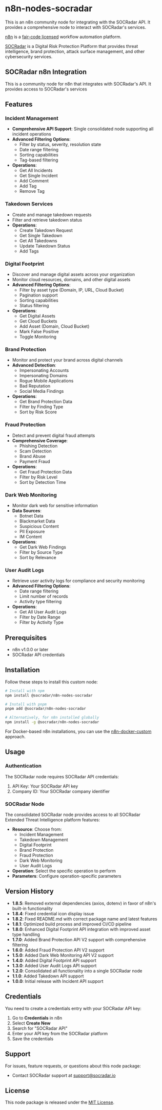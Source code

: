 # n8n-nodes-socradar

This is an n8n community node for integrating with the SOCRadar API. It provides a comprehensive node to interact with SOCRadar's services.

[n8n](https://n8n.io/) is a [fair-code licensed](https://docs.n8n.io/reference/license/) workflow automation platform.

[SOCRadar](https://socradar.io/) is a Digital Risk Protection Platform that provides threat intelligence, brand protection, attack surface management, and other cybersecurity services.

## SOCRadar n8n Integration

This is a community node for n8n that integrates with SOCRadar's API. It provides access to SOCRadar's services

## Features

### Incident Management
- **Comprehensive API Support**: Single consolidated node supporting all incident operations
- **Advanced Filtering Options**:
  - Filter by status, severity, resolution state
  - Date range filtering
  - Sorting capabilities
  - Tag-based filtering
- **Operations**:
  - Get All Incidents
  - Get Single Incident
  - Add Comment
  - Add Tag
  - Remove Tag

### Takedown Services
- Create and manage takedown requests
- Filter and retrieve takedown status
- **Operations**:
  - Create Takedown Request
  - Get Single Takedown
  - Get All Takedowns
  - Update Takedown Status
  - Add Tags

### Digital Footprint
- Discover and manage digital assets across your organization
- Monitor cloud resources, domains, and other digital assets
- **Advanced Filtering Options**:
  - Filter by asset type (Domain, IP, URL, Cloud Bucket)
  - Pagination support
  - Sorting capabilities
  - Status filtering
- **Operations**:
  - Get Digital Assets
  - Get Cloud Buckets
  - Add Asset (Domain, Cloud Bucket)
  - Mark False Positive
  - Toggle Monitoring

### Brand Protection
- Monitor and protect your brand across digital channels
- **Advanced Detection**:
  - Impersonating Accounts
  - Impersonating Domains
  - Rogue Mobile Applications
  - Bad Reputation
  - Social Media Findings
- **Operations**:
  - Get Brand Protection Data
  - Filter by Finding Type
  - Sort by Risk Score

### Fraud Protection
- Detect and prevent digital fraud attempts
- **Comprehensive Coverage**:
  - Phishing Detection
  - Scam Detection
  - Brand Abuse
  - Payment Fraud
- **Operations**:
  - Get Fraud Protection Data
  - Filter by Risk Level
  - Sort by Detection Time

### Dark Web Monitoring
- Monitor dark web for sensitive information
- **Data Sources**:
  - Botnet Data
  - Blackmarket Data
  - Suspicious Content
  - PII Exposure
  - IM Content
- **Operations**:
  - Get Dark Web Findings
  - Filter by Source Type
  - Sort by Relevance

### User Audit Logs
- Retrieve user activity logs for compliance and security monitoring
- **Advanced Filtering Options**:
  - Date range filtering
  - Limit number of records
  - Activity type filtering
- **Operations**:
  - Get All User Audit Logs
  - Filter by Date Range
  - Filter by Activity Type

## Prerequisites

- n8n v1.0.0 or later
- SOCRadar API credentials

## Installation

Follow these steps to install this custom node:

```bash
# Install with npm
npm install @socradar/n8n-nodes-socradar

# Install with pnpm
pnpm add @socradar/n8n-nodes-socradar

# Alternatively, for n8n installed globally
npm install -g @socradar/n8n-nodes-socradar
```

For Docker-based n8n installations, you can use the [n8n-docker-custom](https://github.com/n8n-io/n8n-docker-custom) approach.

## Usage

### Authentication
The SOCRadar node requires SOCRadar API credentials:
1. API Key: Your SOCRadar API key
2. Company ID: Your SOCRadar company identifier

### SOCRadar Node
The consolidated SOCRadar node provides access to all SOCRadar Extended Threat Intelligence platform features:

- **Resource**: Choose from:
  - Incident Management
  - Takedown Management
  - Digital Footprint
  - Brand Protection
  - Fraud Protection
  - Dark Web Monitoring
  - User Audit Logs
- **Operation**: Select the specific operation to perform
- **Parameters**: Configure operation-specific parameters

## Version History

- **1.8.5**: Removed external dependencies (axios, dotenv) in favor of n8n's built-in functionality
- **1.8.4**: Fixed credential icon display issue
- **1.8.2**: Fixed README.md with correct package name and latest features
- **1.8.1**: Optimized build process and improved CI/CD pipeline
- **1.8.0**: Enhanced Digital Footprint API integration with improved asset type handling
- **1.7.0**: Added Brand Protection API V2 support with comprehensive filtering
- **1.6.0**: Added Fraud Protection API V2 support
- **1.5.0**: Added Dark Web Monitoring API V2 support
- **1.4.0**: Added Digital Footprint API support
- **1.3.0**: Added User Audit Logs API support
- **1.2.0**: Consolidated all functionality into a single SOCRadar node
- **1.1.0**: Added Takedown API support
- **1.0.0**: Initial release with Incident API support

## Credentials

You need to create a credentials entry with your SOCRadar API key:

1. Go to **Credentials** in n8n
2. Select **Create New**
3. Search for "SOCRadar API"
4. Enter your API key from the SOCRadar platform
5. Save the credentials

## Support

For issues, feature requests, or questions about this node package:
- Contact SOCRadar support at support@socradar.io

## License

This node package is released under the [MIT License](LICENSE.md).
